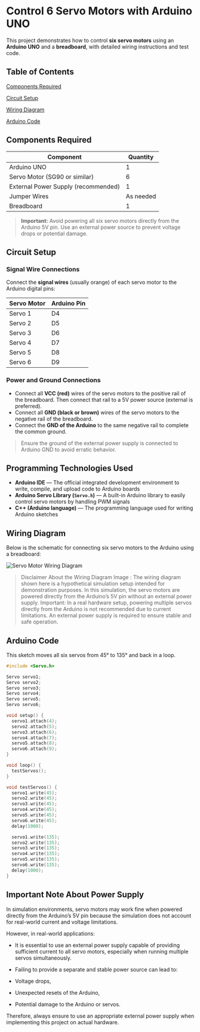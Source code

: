 # Control 6 Servo Motors with Arduino UNO

This project demonstrates how to control **six servo motors** using an **Arduino UNO** and a **breadboard**, with detailed wiring instructions and test code.

## Table of Contents
[Components Required](https://github.com/shoogalmmr/ServoMotor?tab=readme-ov-file#components-required)

[Circuit Setup](https://github.com/shoogalmmr/ServoMotor?tab=readme-ov-file#circuit-setup)

[Wiring Diagram](https://github.com/shoogalmmr/ServoMotor?tab=readme-ov-file#wiring-diagram)

[Arduino Code](https://github.com/shoogalmmr/ServoMotor?tab=readme-ov-file#arduino-code)


## Components Required

| Component                  | Quantity |
|----------------------------|----------|
| Arduino UNO                | 1        |
| Servo Motor (SG90 or similar) | 6    |
| External Power Supply (recommended) | 1 |
| Jumper Wires               | As needed |
| Breadboard                 | 1        |

> **Important:** Avoid powering all six servo motors directly from the Arduino 5V pin. Use an external power source to prevent voltage drops or potential damage.

## Circuit Setup

### Signal Wire Connections

Connect the **signal wires** (usually orange) of each servo motor to the Arduino digital pins:

| Servo Motor | Arduino Pin |
|-------------|-------------|
| Servo 1     | D4          |
| Servo 2     | D5          |
| Servo 3     | D6          |
| Servo 4     | D7          |
| Servo 5     | D8          |
| Servo 6     | D9          |

### Power and Ground Connections

- Connect all **VCC (red)** wires of the servo motors to the positive rail of the breadboard. Then connect that rail to a 5V power source (external is preferred).
- Connect all **GND (black or brown)** wires of the servo motors to the negative rail of the breadboard.
- Connect the **GND of the Arduino** to the same negative rail to complete the common ground.

> Ensure the ground of the external power supply is connected to Arduino GND to avoid erratic behavior.

## Programming Technologies Used

- **Arduino IDE** — The official integrated development environment to write, compile, and upload code to Arduino boards  
- **Arduino Servo Library (`Servo.h`)** — A built-in Arduino library to easily control servo motors by handling PWM signals  
- **C++ (Arduino language)** — The programming language used for writing Arduino sketches  


## Wiring Diagram

Below is the schematic for connecting six servo motors to the Arduino using a breadboard:


![Servo Motor Wiring Diagram](https://github.com/user-attachments/assets/64151c4c-8088-42fd-a7a8-48bb884773f3)

> Disclaimer About the Wiring Diagram Image :
The wiring diagram shown here is a hypothetical simulation setup intended for demonstration purposes.
In this simulation, the servo motors are powered directly from the Arduino’s 5V pin without an external power supply.
Important:
In a real hardware setup, powering multiple servos directly from the Arduino is not recommended due to current limitations.
An external power supply is required to ensure stable and safe operation.

## Arduino Code

This sketch moves all six servos from 45° to 135° and back in a loop.

```cpp
#include <Servo.h>

Servo servo1;
Servo servo2;
Servo servo3;
Servo servo4;
Servo servo5;
Servo servo6;

void setup() {
  servo1.attach(4);
  servo2.attach(5);
  servo3.attach(6);
  servo4.attach(7);
  servo5.attach(8);
  servo6.attach(9);
}

void loop() {
  testServos();
}

void testServos() {
  servo1.write(45);
  servo2.write(45);
  servo3.write(45);
  servo4.write(45);
  servo5.write(45);
  servo6.write(45);
  delay(1000);

  servo1.write(135);
  servo2.write(135);
  servo3.write(135);
  servo4.write(135);
  servo5.write(135);
  servo6.write(135);
  delay(1000);
}
```

## Important Note About Power Supply
In simulation environments, servo motors may work fine when powered directly from the Arduino’s 5V pin because the simulation does not account for real-world current and voltage limitations.

However, in real-world applications:

- It is essential to use an external power supply capable of providing sufficient current to all servo motors, especially when running multiple servos simultaneously.

- Failing to provide a separate and stable power source can lead to:

- Voltage drops,

- Unexpected resets of the Arduino,

- Potential damage to the Arduino or servos.

Therefore, always ensure to use an appropriate external power supply when implementing this project on actual hardware.

